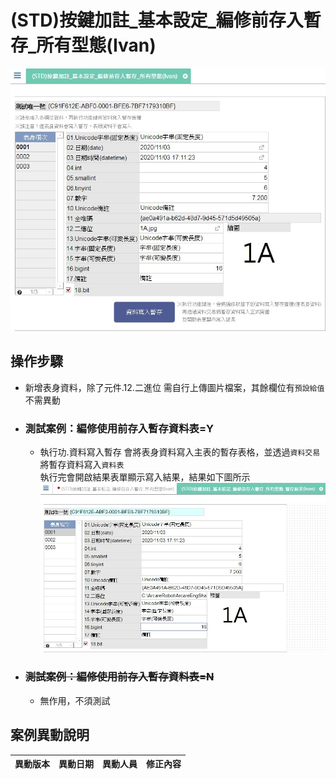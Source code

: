 # (STD)按鍵加註_基本設定_編修前存入暫存_所有型態(Ivan)

![FX999500001878]

## 操作步驟		
* 新增表身資料，除了元件.12.二進位 需自行上傳圖片檔案，其餘欄位有`預設給值`不需異動
		
* ### 測試案例：編修使用前存入暫存資料表=Y	
	* 執行功.資料寫入暫存 會將表身資料寫入<rte>主表</rte>的<rte>暫存表格</rte>，並透過`資料交易`將暫存資料寫入`資料表`</br>
    執行完會開啟結果表單顯示寫入結果，結果如下圖所示    
    ![FX999500001878_result]

* ### ~~測試案例：編修使用前存入暫存資料表=N~~	
	* 無作用，不須測試
	
## <div id="history">案例異動說明</div>
|異動版本|異動日期|異動人員|修正內容|
|--------|-------|-------|-------|


<!--超連結引用ps.畫面上看不到-->
[FX999500001878]:attachment/FX999500001878.jpg
[FX999500001878_result]:attachment/FX999500001878_result.jpg